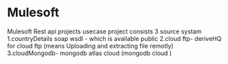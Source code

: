 # Mulesoft
Mulesoft Rest api projects 
usecase project consists 3 source systam 
 1.countryDetails soap wsdl - which is available public
2.cloud ftp- deriveHQ for cloud ftp (means Uploading and extracting file remotly)
3.cloudMongodb- mongodb atlas cloud (mongodb cloud ) 
